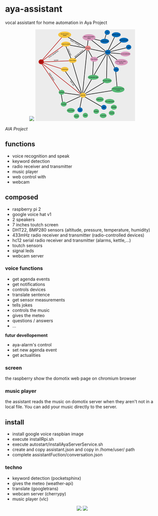 # aya-assistant
vocal assistant for home automation in Aya Project

<p align="center">
  <img src="./img/aya.jpg" height="300">
  <img src="./img/plan.png" height="300">
</p>
  <em>AIA Project</em>

## functions

* voice recognition and speak
* keyword detection
* radio receiver and transmitter
* music player
* web control with 
* webcam

## composed

* raspberry pi 2
* google voice hat v1
* 2 speakers
* 7 inches toutch screen
* DHT22, BMP280 sensors (altitude, pressure, temperature, humidity)
* 433mHz radio receiver and transmitter (radio-controlled devices)
* hc12 serial radio receiver and transmitter (alarms, kettle,...)
* toutch sensors
* signal leds
* webcam server

### voice functions

* get agenda events
* get notifications
* controls devices
* translate sentence
* get sensor measurements
* tells jokes
* controls the music
* gives the meteo
* questions / answers
* ...

__futur devellopement__

* aya-alarm's control
* set new agenda event
* get actualities

### screen

the raspberry show the domotix web page on chromium browser

### music player

the assistant reads the music on domotix server when they aren't not in a local file. You can add your music directly to the server. 

## install

* install google voice raspbian image
* execute installRpi.sh
* execute autostart/installAyaServerService.sh
* create and copy assistant.json and copy in /home/user/ path 
* complete assistantFuction/conversation.json

### techno

* keyword detection (pocketsphinx)
* gives the meteo (weather-api)
* translate (googletrans)
* webcam server (cherrypy)
* music player (vlc)

<p align="center">
  <img src="./img/aya2.jpg" height="300">
  <img src="./img/inside.png" height="300">
</p>